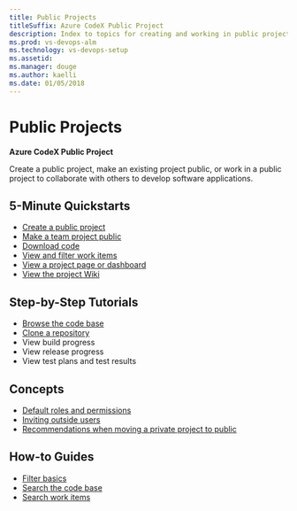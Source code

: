 ```yaml
---
title: Public Projects 
titleSuffix: Azure CodeX Public Project 
description: Index to topics for creating and working in public projects for Visual Studio Team Services (VSTS)
ms.prod: vs-devops-alm
ms.technology: vs-devops-setup
ms.assetid:  
ms.manager: douge
ms.author: kaelli
ms.date: 01/05/2018
---
```


# Public Projects 

**Azure CodeX Public Project**

Create a public project, make an existing project public, or work in a public project to collaborate with others to develop software applications.  


## 5-Minute Quickstarts  

* [Create a public project](create-public-project.md)
* [Make a team project public](make-project-public.md)
* [Download code](download-code-public.md)
* [View and filter work items](view-filter-work-items-public.md)
* [View a project page or dashboard](view-project-dashboard-public.md)
* [View the project Wiki](view-wiki-public.md) 

## Step-by-Step Tutorials

* [Browse the code base](browse-code-public.md)
* [Clone a repository](clone-git-repo-public.md)
* View build progress  
* View release progress  
* View test plans and test results  
 
## Concepts
* [Default roles and permissions](default-roles-access-public.md) 
* [Inviting outside users](inviting-outside-users.md)
* [Recommendations when moving a private project to public](migration-checklist.md)

## How-to Guides
* [Filter basics](../work/backlogs/filter-backlogs.md?toc=/vsts/public/toc.json&bc=/vsts/public/breadcrumb/toc.json)  
* [Search the code base](../search/code/code-search.md?toc=/vsts/public/toc.json&bc=/vsts/public/breadcrumb/toc.json)  
* [Search work items](../search/workitem/work-item-search.md?toc=/vsts/public/toc.json&bc=/vsts/public/breadcrumb/toc.json)   

